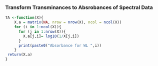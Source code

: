 ### Transform Transminances to Absrobances of Spectral Data

```r
TA <-function(X){
    X.a = matrix(NA, nrow = nrow(X), ncol = ncol(X))
    for (i in 1:ncol(X)){
      for (j in 1:nrow(X)){
        X.a[j,i]= log10(1/X[j,i])
      }
      print(paste0("Absorbance for WL ",i))
    }
 return(X.a)
} 
```
